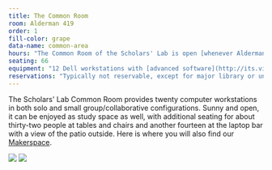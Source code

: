 ```yaml
---
title: The Common Room
room: Alderman 419
order: 1
fill-color: grape
data-name: common-area
hours: "The Common Room of the Scholars' Lab is open [whenever Alderman is](http://www.library.virginia.edu/hours/#!/scholars-lab,alderman)."
seating: 66
equipment: "12 Dell workstations with [advanced software](http://its.virginia.edu/labs/listEquipDetail.php?room_id=34&machine_group=1) (plus AbbyyFineReader and Adobe Creative Suite); flat bed scanners (2 large format, 4 with multi-sheet feed); color and black and white printers."
reservations: "Typically not reservable, except for major library or university technology-related events. Contact [scholarslab@virginia.edu](mailto:scholarslab@virginia.edu) for more information."
---
```


The Scholars' Lab Common Room provides twenty computer workstations in both solo and small group/collaborative configurations. Sunny and open, it can be enjoyed as study space as well, with additional seating for about thirty-two people at tables and chairs and another fourteen at the laptop bar with a view of the patio outside. Here is where you will also find our [Makerspace](http://www.scholarslab.org/makerspace/).

[![](http://www.scholarslab.org/wp-content/uploads/2012/10/slabcommonroom001-110x110.jpg)](http://www.scholarslab.org/wp-content/uploads/2012/10/slabcommonroom001.jpg) [![](http://www.scholarslab.org/wp-content/uploads/2012/10/slabcommonroom01-110x110.jpg)](http://www.scholarslab.org/wp-content/uploads/2012/10/slabcommonroom01.jpg)

<!--
  * **Size:** seating for 66
 	
  * **Equipment:** 12 Dell workstations with [advanced software](http://its.virginia.edu/labs/listEquipDetail.php?room_id=34&machine_group=1) (plus AbbyyFineReader and Adobe Creative Suite); flat bed scanners (2 large format, 4 with multi-sheet feed); color and black and white printers.
 	
  * **Reservations:** Typically not reservable, except for major library or university technology-related events. Contact [scholarslab@virginia.edu](mailto:scholarslab@virginia.edu) for more information.
-->